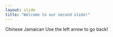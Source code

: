 ```yaml
---
layout: slide
title: "Welcome to our second slide!"
---
```

Chinese Jamaican
Use the left arrow to go back!
